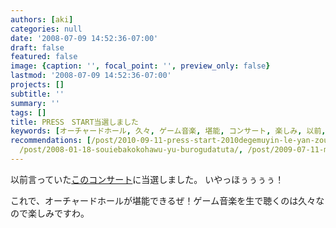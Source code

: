 ```yaml
---
authors: [aki]
categories: null
date: '2008-07-09 14:52:36-07:00'
draft: false
featured: false
image: {caption: '', focal_point: '', preview_only: false}
lastmod: '2008-07-09 14:52:36-07:00'
projects: []
subtitle: ''
summary: ''
tags: []
title: PRESS　START当選しました
keywords: [オーチャードホール, 久々, ゲーム音楽, 堪能, コンサート, 楽しみ, 以前, ｒｙ, ３０, １６]
recommendations: [/post/2010-09-11-press-start-2010degemuyin-le-yan-zou-hui-qing-bao-wogetutosita/,
  /post/2008-01-18-souiebakokohawu-yu-burogudatuta/, /post/2009-07-11-masa-festanotiketutogalai-ta/]
---
```


以前言っていた[このコンサート](https://www.famitsu.com/game/news/1216017_1124.html)に当選しました。
いやっほぅぅぅぅ！

これで、オーチャードホールが堪能できるぜ！ゲーム音楽を生で聴くのは久々なので楽しみですわ。
